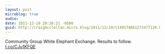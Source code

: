 ```yaml
---
layout: post
microblog: true
audio: 
date: 2011-12-18 20:26:21 -0500
guid: http://craigmcclellan.micro.blog/2011/12/19/t148574861273477120.html
---
```

Community Group White Elephant Exchange. Results to follow.  [t.co/CJu1KFQE](http://t.co/CJu1KFQE)
